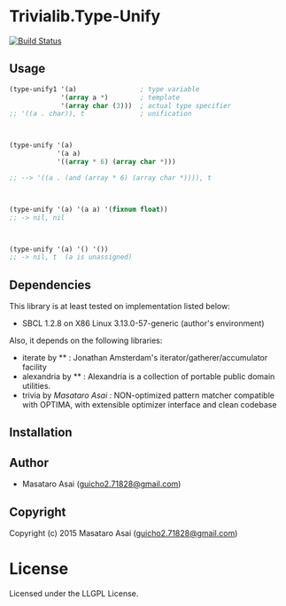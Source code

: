
# Trivialib.Type-Unify

[![Build Status](https://travis-ci.org/guicho271828/trivialib.type-unify.svg)](https://travis-ci.org/guicho271828/trivialib.type-unify)

## Usage

```cl
(type-unify1 '(a)                ; type variable
             '(array a *)        ; template
             '(array char (3)))  ; actual type specifier
;; '((a . char)), t              ; unification



(type-unify '(a)
            '(a a)
            '((array * 6) (array char *)))

;; --> '((a . (and (array * 6) (array char *)))), t



(type-unify '(a) '(a a) '(fixnum float))
;; -> nil, nil



(type-unify '(a) '() '())
;; -> nil, t  (a is unassigned)
```


## Dependencies
This library is at least tested on implementation listed below:

+ SBCL 1.2.8 on X86 Linux 3.13.0-57-generic (author's environment)

Also, it depends on the following libraries:

+ iterate by ** :
    Jonathan Amsterdam's iterator/gatherer/accumulator facility
+ alexandria by ** :
    Alexandria is a collection of portable public domain utilities.
+ trivia by *Masataro Asai* :
    NON-optimized pattern matcher compatible with OPTIMA, with extensible optimizer interface and clean codebase

## Installation

## Author

* Masataro Asai (guicho2.71828@gmail.com)

## Copyright

Copyright (c) 2015 Masataro Asai (guicho2.71828@gmail.com)

# License

Licensed under the LLGPL License.


